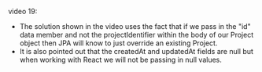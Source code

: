 video 19:

- The solution shown in the video uses the fact that if we pass in the "id" data member and not the projectIdentifier within
the body of our Project object then JPA will know to just override an existing Project.
- It is also pointed out that the createdAt and updatedAt fields are null but when working with React we will not be passing in
null values.
